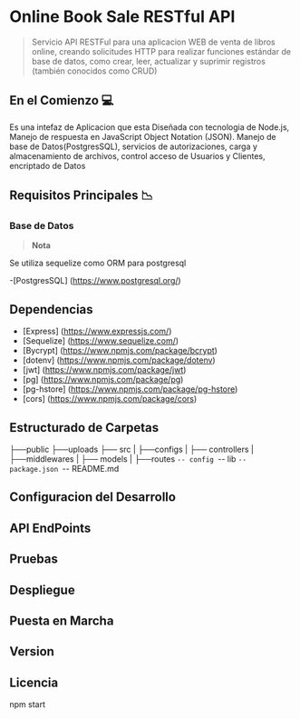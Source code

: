 # Online Book Sale RESTful API 

> Servicio API RESTFul para una aplicacion WEB de venta de libros online, creando solicitudes HTTP para realizar funciones estándar de base de datos, como crear, leer, actualizar y suprimir registros (también conocidos como CRUD)



## En el Comienzo 💻

Es una intefaz de Aplicacion que esta Diseñada con tecnologia de Node.js, Manejo de respuesta en JavaScript Object Notation (JSON). Manejo de base de Datos(PostgresSQL), servicios de autorizaciones, carga y almacenamiento de archivos, control acceso de Usuarios y Clientes, encriptado de Datos 

## Requisitos Principales 📉


### Base de Datos

> **Nota**

Se utiliza sequelize como ORM para postgresql

-[PostgresSQL] (https://www.postgresql.org/)

## Dependencias

- [Express] (https://www.expressjs.com/)
- [Sequelize] (https://www.sequelize.com/)
- [Bycrypt] (https://www.npmjs.com/package/bcrypt)
- [dotenv] (https://www.npmjs.com/package/dotenv)
- [jwt] (https://www.npmjs.com/package/jwt)
- [pg] (https://www.npmjs.com/package/pg)
- [pg-hstore] (https://www.npmjs.com/package/pg-hstore)
- [cors] (https://www.npmjs.com/package/cors)


## Estructurado de Carpetas

├──public
    ├──uploads
├── src
|   ├──configs
|   ├── controllers
|   ├──middlewares
|   ├── models
|   ├──routes
`-- config
`-- lib
`-- package.json
`-- README.md


## Configuracion del Desarrollo

## API EndPoints

## Pruebas

## Despliegue

## Puesta en Marcha

## Version

## Licencia

npm start


